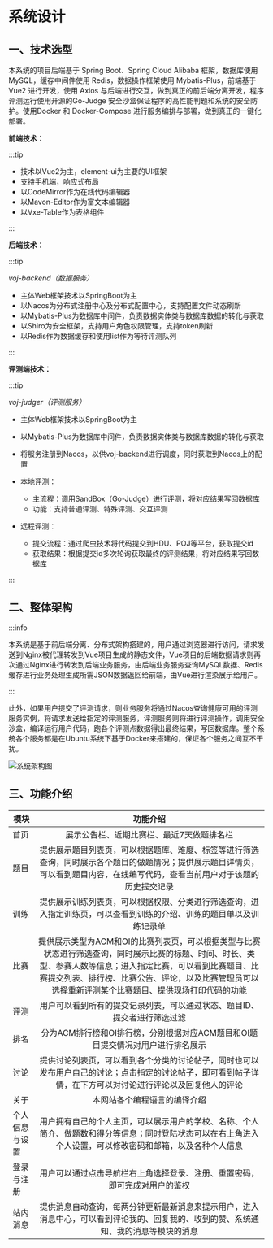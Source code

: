 # 系统设计

## 一、技术选型

本系统的项目后端基于 Spring Boot、Spring Cloud Alibaba 框架，数据库使用 MySQL，缓存中间件使用 Redis，数据操作框架使用 Mybatis-Plus，前端基于 Vue2 进行开发，使用 Axios 与后端进行交互，做到真正的前后端分离开发，程序评测运行使用开源的Go-Judge 安全沙盒保证程序的高性能判题和系统的安全防护。使用Docker 和 Docker-Compose 进行服务编排与部署，做到真正的一键化部署。

**前端技术：**

:::tip

- 技术以Vue2为主，element-ui为主要的UI框架
- 支持手机端，响应式布局
- 以CodeMirror作为在线代码编辑器
- 以Mavon-Editor作为富文本编辑器
- 以Vxe-Table作为表格组件

:::

**后端技术：**

:::tip

*voj-backend（数据服务）*

- 主体Web框架技术以SpringBoot为主
- 以Nacos为分布式注册中心及分布式配置中心，支持配置文件动态刷新
- 以Mybatis-Plus为数据库中间件，负责数据实体类与数据库数据的转化与获取
- 以Shiro为安全框架，支持用户角色权限管理，支持token刷新
- 以Redis作为数据缓存和使用list作为等待评测队列

:::

**评测端技术：**

:::tip

*voj-judger（评测服务）*

- 主体Web框架技术以SpringBoot为主
- 以Mybatis-Plus为数据库中间件，负责数据实体类与数据库数据的转化与获取
- 将服务注册到Nacos，以供voj-backend进行调度，同时获取到Nacos上的配置

- 本地评测：
    - 主流程：调用SandBox（Go-Judge）进行评测，将对应结果写回数据库
    - 功能：支持普通评测、特殊评测、交互评测
- 远程评测：
    - 提交流程：通过爬虫技术将代码提交到HDU、POJ等平台，获取提交id
    - 获取结果：根据提交id多次轮询获取最终的评测结果，将对应结果写回数据库

:::

## 二、整体架构

:::info

本系统是基于前后端分离、分布式架构搭建的，用户通过浏览器进行访问，请求发送到Nginx被代理转发到Vue项目生成的静态文件，Vue项目的后端数据请求则再次通过Nginx进行转发到后端业务服务，由后端业务服务查询MySQL数据、Redis缓存进行业务处理生成所需JSON数据返回给前端，由Vue进行渲染展示给用户。

:::

此外，如果用户提交了评测请求，则业务服务将通过Nacos查询健康可用的评测服务实例，将请求发送给指定的评测服务，评测服务则将进行评测操作，调用安全沙盒，编译运行用户代码，跑各个评测点数据得出最终结果，写回数据库。整个系统各个服务都是在Ubuntu系统下基于Docker来搭建的，保证各个服务之间互不干扰。

![系统架构图](/sys_architecture.png)

## 三、功能介绍

| 模块           |                           功能介绍                           |
| -------------- | :----------------------------------------------------------: |
| 首页           |          展示公告栏、近期比赛栏、最近7天做题排名栏           |
| 题目           | 提供展示题目列表页，可以根据题库、难度、标签等进行筛选查询，同时展示各个题目的做题情况；提供展示题目详情页，可以看到题目内容，在线编写代码，查看当前用户对于该题的历史提交记录 |
| 训练           | 提供展示训练列表页，可以根据权限、分类进行筛选查询，进入指定训练页，可以查看到训练的介绍、训练的题目单以及训练记录单 |
| 比赛           | 提供展示类型为ACM和OI的比赛列表页，可以根据类型与比赛状态进行筛选查询，同时展示比赛的标题、时间、时长、类型、参赛人数等信息；进入指定比赛，可以看到比赛题目、比赛提交列表、排行榜、比赛公告、评论，以及比赛管理员可以选择重新评测某个比赛题目、提供现场打印代码的功能 |
| 评测           | 用户可以看到所有的提交记录列表，可以通过状态、题目ID、提交者进行筛选过滤 |
| 排名           | 分为ACM排行榜和OI排行榜，分别根据对应ACM题目和OI题目提交情况对用户进行排名展示 |
| 讨论           | 提供讨论列表页，可以看到各个分类的讨论帖子，同时也可以发布用户自己的讨论；点击指定的讨论帖子，即可看到帖子详情，在下方可以对讨论进行评论以及回复他人的评论 |
| 关于           |                 本网站各个编程语言的编译介绍                 |
| 个人信息与设置 | 用户拥有自己的个人主页，可以展示用户的学校、名称、个人简介、做题数和得分等信息；同时登陆状态可以在右上角进入个人设置，可以修改密码和邮箱，以及各种个人信息 |
| 登录与注册     | 用户可以通过点击导航栏右上角选择登录、注册、重置密码，即可完成对用户的鉴权 |
| 站内消息       | 提供消息自动查询，每两分钟更新最新消息来提示用户，进入消息中心，可以看到评论我的、回复我的、收到的赞、系统通知、我的消息等模块的消息 |

